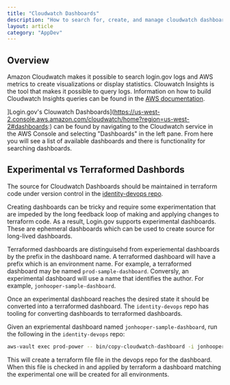 ```yaml
---
title: "Cloudwatch Dashboards"
description: "How to search for, create, and manage cloudwatch dashboards"
layout: article
category: "AppDev"
---
```


## Overview

Amazon Cloudwatch makes it possible to search login.gov logs and AWS metrics to
create visualizations or display statistics.
Clouwatch Insights is the tool that makes it possible to query logs.
Information on how to build Cloudwatch Insights queries can be found in the
[AWS documentation](https://docs.aws.amazon.com/AmazonCloudWatch/latest/logs/CWL_QuerySyntax.html).

]Login.gov's Clouwatch Dashboards](https://us-west-2.console.aws.amazon.com/cloudwatch/home?region=us-west-2#dashboards:)
can be found by navigating to the Cloudwatch service in the AWS Console and
selecting "Dashboards" in the left pane.
From here you will see a list of available dashboards and there is functionality
for searching dashboards.

## Experimental vs Terraformed Dashbords

The source for Cloudwatch Dashboards should be maintained in terraform code
under version control in the
[identity-devops repo](https://github.com/18f/identity-devops).

Creating dashboards can be tricky and require some experimentation that are
impeded by the long feedback loop of making and applying changes to terraform
code.
As a result, Login.gov supports experimental dashboards.
These are ephemeral dashboards which can be used to create source for long-lived
dashboards.

Terraformed dashboards are distinguisehd from experiemental dashboards by the
prefix in the dashboard name.
A terraformed dashboard will have a prefix which is an environment name.
For example, a terraformed dashboard may be named `prod-sample-dashboard`.
Conversly, an experimental dashboard will use a name that identifies the author.
For example, `jonhooper-sample-dashboard`.

Once an experimental dashboard reaches the desired state it should be converted
into a terraformed dashboard.
The `identity-devops` repo has tooling for converting dashboards to terraformed
dashboards.

Given an expriemental dashboard named `jonhooper-sample-dashboard`, run the
following in the `identity-devops` repo:

```bash
aws-vault exec prod-power -- bin/copy-cloudwatch-dashboard -i jonhooper-sample-dashboard
```

This will create a terraform file file in the devops repo for the dashboard.
When this file is checked in and applied by terraform a dashboard matching
the experimental one will be created for all environments.
